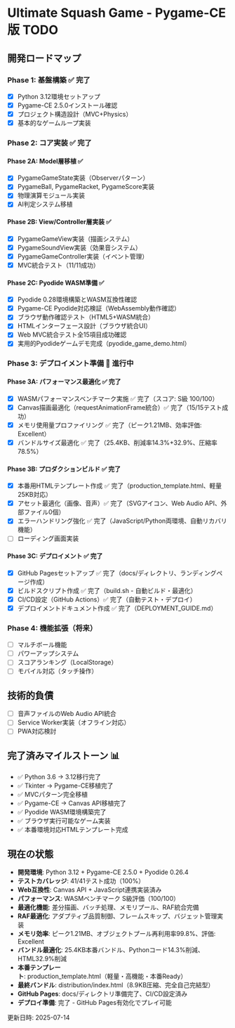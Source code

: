 # Ultimate Squash Game - Pygame-CE版 TODO

## 開発ロードマップ

### Phase 1: 基盤構築 ✅ 完了
- [x] Python 3.12環境セットアップ
- [x] Pygame-CE 2.5.0インストール確認
- [x] プロジェクト構造設計（MVC+Physics）
- [x] 基本的なゲームループ実装

### Phase 2: コア実装 ✅ 完了
#### Phase 2A: Model層移植 ✅
- [x] PygameGameState実装（Observerパターン）
- [x] PygameBall, PygameRacket, PygameScore実装
- [x] 物理演算モジュール実装
- [x] AI判定システム移植

#### Phase 2B: View/Controller層実装 ✅
- [x] PygameGameView実装（描画システム）
- [x] PygameSoundView実装（効果音システム）
- [x] PygameGameController実装（イベント管理）
- [x] MVC統合テスト（11/11成功）

#### Phase 2C: Pyodide WASM準備 ✅
- [x] Pyodide 0.28環境構築とWASM互換性確認
- [x] Pygame-CE Pyodide対応検証（WebAssembly動作確認）
- [x] ブラウザ動作確認テスト（HTML5+WASM統合）
- [x] HTMLインターフェース設計（ブラウザ統合UI）
- [x] Web MVC統合テスト全15項目成功確認
- [x] 実用的Pyodideゲームデモ完成（pyodide_game_demo.html）

### Phase 3: デプロイメント準備 🚀 進行中
#### Phase 3A: パフォーマンス最適化 ✅ 完了
- [x] WASMパフォーマンスベンチマーク実施 ✅ 完了（スコア: S級 100/100）
- [x] Canvas描画最適化（requestAnimationFrame統合）✅ 完了（15/15テスト成功）
- [x] メモリ使用量プロファイリング ✅ 完了（ピーク1.21MB、効率評価: Excellent）
- [x] バンドルサイズ最適化 ✅ 完了（25.4KB、削減率14.3%+32.9%、圧縮率78.5%）

#### Phase 3B: プロダクションビルド ✅ 完了
- [x] 本番用HTMLテンプレート作成 ✅ 完了（production_template.html、軽量25KB対応）
- [x] アセット最適化（画像、音声）✅ 完了（SVGアイコン、Web Audio API、外部ファイル0個）
- [x] エラーハンドリング強化 ✅ 完了（JavaScript/Python両環境、自動リカバリ機能）
- [ ] ローディング画面実装

#### Phase 3C: デプロイメント ✅ 完了
- [x] GitHub Pagesセットアップ ✅ 完了（docs/ディレクトリ、ランディングページ作成）
- [x] ビルドスクリプト作成 ✅ 完了（build.sh - 自動ビルド・最適化）
- [x] CI/CD設定（GitHub Actions）✅ 完了（自動テスト・デプロイ）
- [x] デプロイメントドキュメント作成 ✅ 完了（DEPLOYMENT_GUIDE.md）

### Phase 4: 機能拡張（将来）
- [ ] マルチボール機能
- [ ] パワーアップシステム
- [ ] スコアランキング（LocalStorage）
- [ ] モバイル対応（タッチ操作）

## 技術的負債
- [ ] 音声ファイルのWeb Audio API統合
- [ ] Service Worker実装（オフライン対応）
- [ ] PWA対応検討

## 完了済みマイルストーン 📊
- ✅ Python 3.6 → 3.12移行完了
- ✅ Tkinter → Pygame-CE移植完了
- ✅ MVCパターン完全移植
- ✅ Pygame-CE → Canvas API移植完了
- ✅ Pyodide WASM環境構築完了
- ✅ ブラウザ実行可能なゲーム実装
- ✅ 本番環境対応HTMLテンプレート完成

## 現在の状態
- **開発環境**: Python 3.12 + Pygame-CE 2.5.0 + Pyodide 0.26.4
- **テストカバレッジ**: 41/41テスト成功（100%）
- **Web互換性**: Canvas API + JavaScript連携実装済み
- **パフォーマンス**: WASMベンチマーク S級評価（100/100）
- **最適化機能**: 差分描画、バッチ処理、メモリプール、RAF統合完備
- **RAF最適化**: アダプティブ品質制御、フレームスキップ、バジェット管理実装
- **メモリ効率**: ピーク1.21MB、オブジェクトプール再利用率99.8%、評価: Excellent
- **バンドル最適化**: 25.4KB本番バンドル、Pythonコード14.3%削減、HTML32.9%削減
- **本番テンプレート**: production_template.html（軽量・高機能・本番Ready）
- **最終バンドル**: distribution/index.html（8.9KB圧縮、完全自己完結型）
- **GitHub Pages**: docs/ディレクトリ準備完了、CI/CD設定済み
- **デプロイ準備**: 完了 - GitHub Pages有効化でプレイ可能

更新日時: 2025-07-14